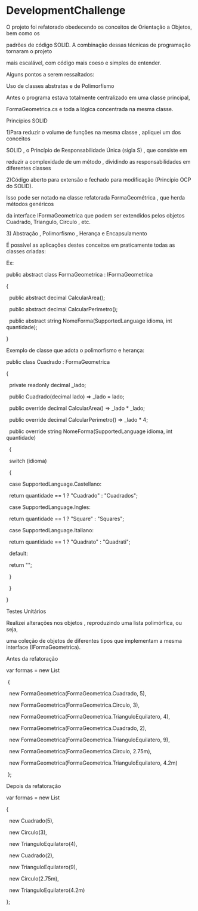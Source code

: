 # DevelopmentChallenge







O projeto foi refatorado obedecendo os conceitos de Orientação a Objetos, bem como os 

padrões de código SOLID. A combinação dessas técnicas de programação tornaram o projeto

mais escalável, com código mais coeso e simples de entender.



Alguns pontos a serem ressaltados:





Uso de classes abstratas e de Polimorfismo



Antes o programa estava totalmente centralizado em uma classe principal,

FormaGeometrica.cs e toda a lógica concentrada na mesma classe.



Princípios SOLID



1)Para reduzir o volume de funções na mesma classe , apliquei um dos conceitos

SOLID , o Princípio de Responsabilidade Única (sigla S) , que consiste em

reduzir a complexidade de um método , dividindo as responsabilidades em diferentes classes



2)Código aberto para extensão e fechado para modificação (Princípio OCP do SOLID).

Isso pode ser notado na classe refatorada FormaGeométrica , que herda métodos genéricos

da interface IFormaGeometrica que podem ser extendidos pelos objetos Cuadrado, Triangulo, Circulo , etc.





3\) Abstração , Polimorfismo , Herança e Encapsulamento



É possível as aplicações destes conceitos em praticamente todas as classes criadas:



Ex: 



public abstract class FormaGeometrica : IFormaGeometrica

{

&nbsp;   public abstract decimal CalcularArea();

&nbsp;   public abstract decimal CalcularPerimetro();

&nbsp;   public abstract string NomeForma(SupportedLanguage idioma, int quantidade);



}



Exemplo de classe que adota o polimorfismo e herança:





public class Cuadrado : FormaGeometrica

{

&nbsp;   private readonly decimal \_lado;



&nbsp;   public Cuadrado(decimal lado) => \_lado = lado;

&nbsp;   public override decimal CalcularArea() => \_lado \* \_lado;



&nbsp;   public override decimal CalcularPerimetro() => \_lado \* 4;



&nbsp;   public override string NomeForma(SupportedLanguage idioma, int quantidade)

&nbsp;   {



&nbsp;       switch (idioma)

&nbsp;       {

&nbsp;           case SupportedLanguage.Castellano:

&nbsp;               return quantidade == 1 ? "Cuadrado" : "Cuadrados";

&nbsp;           case SupportedLanguage.Ingles:

&nbsp;               return quantidade == 1 ? "Square" : "Squares";

&nbsp;           case SupportedLanguage.Italiano:

&nbsp;               return quantidade == 1 ? "Quadrato" : "Quadrati";

&nbsp;           default:

&nbsp;               return "";

&nbsp;       }

&nbsp;   }

}







Testes Unitários



Realizei alterações nos objetos , reproduzindo uma lista polimórfica, ou seja,

uma coleção de objetos de diferentes tipos que implementam a mesma interface (IFormaGeometrica).



Antes da refatoração



var formas = new List<FormaGeometrica>

&nbsp;{

&nbsp;   new FormaGeometrica(FormaGeometrica.Cuadrado, 5),

    new FormaGeometrica(FormaGeometrica.Circulo, 3),

    new FormaGeometrica(FormaGeometrica.TrianguloEquilatero, 4),

    new FormaGeometrica(FormaGeometrica.Cuadrado, 2),

    new FormaGeometrica(FormaGeometrica.TrianguloEquilatero, 9),

    new FormaGeometrica(FormaGeometrica.Circulo, 2.75m),

    new FormaGeometrica(FormaGeometrica.TrianguloEquilatero, 4.2m)            

&nbsp;};





Depois da refatoração





var formas = new List<IFormaGeometrica>

{

&nbsp;   new Cuadrado(5),

&nbsp;   new Circulo(3),

&nbsp;   new TrianguloEquilatero(4),

&nbsp;   new Cuadrado(2),

&nbsp;   new TrianguloEquilatero(9),

&nbsp;   new Circulo(2.75m),

&nbsp;   new TrianguloEquilatero(4.2m)

};

















